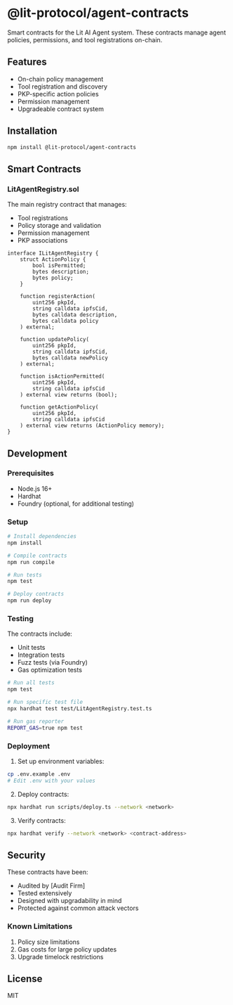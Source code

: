 # @lit-protocol/agent-contracts

Smart contracts for the Lit AI Agent system. These contracts manage agent policies, permissions, and tool registrations on-chain.

## Features

- On-chain policy management
- Tool registration and discovery
- PKP-specific action policies
- Permission management
- Upgradeable contract system

## Installation

```bash
npm install @lit-protocol/agent-contracts
```

## Smart Contracts

### LitAgentRegistry.sol

The main registry contract that manages:
- Tool registrations
- Policy storage and validation
- Permission management
- PKP associations

```solidity
interface ILitAgentRegistry {
    struct ActionPolicy {
        bool isPermitted;
        bytes description;
        bytes policy;
    }

    function registerAction(
        uint256 pkpId,
        string calldata ipfsCid,
        bytes calldata description,
        bytes calldata policy
    ) external;

    function updatePolicy(
        uint256 pkpId,
        string calldata ipfsCid,
        bytes calldata newPolicy
    ) external;

    function isActionPermitted(
        uint256 pkpId,
        string calldata ipfsCid
    ) external view returns (bool);

    function getActionPolicy(
        uint256 pkpId,
        string calldata ipfsCid
    ) external view returns (ActionPolicy memory);
}
```

## Development

### Prerequisites

- Node.js 16+
- Hardhat
- Foundry (optional, for additional testing)

### Setup

```bash
# Install dependencies
npm install

# Compile contracts
npm run compile

# Run tests
npm test

# Deploy contracts
npm run deploy
```

### Testing

The contracts include:
- Unit tests
- Integration tests
- Fuzz tests (via Foundry)
- Gas optimization tests

```bash
# Run all tests
npm test

# Run specific test file
npx hardhat test test/LitAgentRegistry.test.ts

# Run gas reporter
REPORT_GAS=true npm test
```

### Deployment

1. Set up environment variables:
```bash
cp .env.example .env
# Edit .env with your values
```

2. Deploy contracts:
```bash
npx hardhat run scripts/deploy.ts --network <network>
```

3. Verify contracts:
```bash
npx hardhat verify --network <network> <contract-address>
```

## Security

These contracts have been:
- Audited by [Audit Firm]
- Tested extensively
- Designed with upgradability in mind
- Protected against common attack vectors

### Known Limitations

1. Policy size limitations
2. Gas costs for large policy updates
3. Upgrade timelock restrictions

## License

MIT
